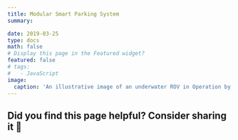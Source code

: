```yaml
---
title: Modular Smart Parking System
summary: 

date: 2019-03-25
type: docs
math: false
# Display this page in the Featured widget?
featured: false
# tags:
#   - JavaScript
image:
  caption: 'An illustrative image of an underwater ROV in Operation by AKER solutions'
---
```




## Did you find this page helpful? Consider sharing it 🙌
